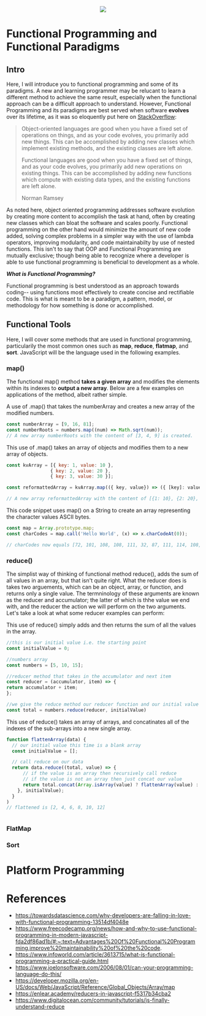 
<p align = "center"><img src="https://cloud.netlifyusercontent.com/assets/344dbf88-fdf9-42bb-adb4-46f01eedd629/004935cd-848e-4eb4-aefe-252ce0cfc041/fp-preview.png"></p>

# Functional Programming and Functional Paradigms

## Intro

Here, I will introduce you to functional programming and some of its paradigms. A new and learning programmer may be relucant to learn a different method to achieve the same result, especially when the functional approach can be a difficult approach to understand. However, Functional Programming and its paradigms are best served when software **evolves** over its lifetime, as it was so eloquently put here on [StackOverflow](https://stackoverflow.com/questions/2078978/functional-programming-vs-object-oriented-programming):

> Object-oriented languages are good when you have a fixed set of operations on things, and as your code evolves, you primarily add new things. This can be accomplished by adding new classes which implement existing methods, and the existing classes are left alone. 
> 
> Functional languages are good when you have a fixed set of things, and as your code evolves, you primarily add new operations on existing things. This can be accomplished by adding new functions which compute with existing data types, and the existing functions are left alone.
> 
> Norman Ramsey

As noted here, object oriented programming addresses software evolution by creating more content to accomplish the task at hand, often by creating new classes which can bloat the software and scales poorly. Functional programming on the other hand would minimize the amount of new code added, solving complex problems in a simpler way with the use of lambda operators, improving modularity, and code maintainabilty by use of nested functions. This isn't to say that OOP and Functional Programming are mutually exclusive; though being able to recognize where a developer is able to use functional programming is beneficial to development as a whole.

**_What is Functional Programming?_**
 
 Functional programming is best understood as an approach towards coding-- using functions most effectively to create concise and rectifiable code. This is what is meant to be a paradigm, a pattern, model, or methodology for how something is done or accomplished.
 
 ## Functional Tools
 
  Here, I will cover some methods that are used in functional programming, particularily the most common ones such as **map**, **reduce**, **flatmap**, and **sort**. JavaScript will be the language used in the following examples.
 
 ### map()
 
 The functional map() method **takes a given array** and modifies the elements within its indexes to **output a new array**. Below are a few examples on applications of the method, albeit rather simple.
 
 A use of .map() that takes the numberArray and creates a new array of the modified numbers.
 ```javascript
const numberArray = [9, 16, 81];
const numberRoots = numbers.map((num) => Math.sqrt(num));
// A new array numberRoots with the content of [3, 4, 9] is created.
 ```
  This use of .map() takes an array of objects and modifies them to a new array of objects.
 ```javascript
 const kvArray = [{ key: 1, value: 10 },
                 { key: 2, value: 20 },
                 { key: 3, value: 30 }];

const reformattedArray = kvArray.map(({ key, value}) => ({ [key]: value }));

// A new array reformattedArray with the content of [{1: 10}, {2: 20}, {3: 30}]
 ```
  This code snippet uses map() on a String to create an array representing the character values ASCII bytes.
 ```javascript
const map = Array.prototype.map;
const charCodes = map.call('Hello World', (x) => x.charCodeAt(0));

// charCodes now equals [72, 101, 108, 108, 111, 32, 87, 111, 114, 108, 100]
 ```
 
 ### reduce()
 
  The simplist way of thinking of functional method reduce(), adds the sum of all values in an array, but that isn't quite right. What the reducer does is takes two arguements, which can be an object, array, or function, and returns only a single value. The termninology of these arguments are known as the reducer and accumulator; the latter of which is thhe value we end with, and the reducer the action we will perform on the two arguments. Let's take a look at what some reducer examples can perform:
  
  This use of reduce() simply adds and then returns the sum of all the values in the array.
  ```javascript
  //this is our initial value i.e. the starting point
  const initialValue = 0;
  
  //numbers array
  const numbers = [5, 10, 15];
  
  //reducer method that takes in the accumulator and next item
  const reducer = (accumulator, item) => {
  return accumulator + item;
  };
  
  //we give the reduce method our reducer function and our initial value
  const total = numbers.reduce(reducer, initialValue)
  ```
  This use of reduce() takes an array of arrays, and concatinates all of the indexes of the sub-arrays into a new single array. 
  ```javascript
  function flattenArray(data) {
    // our initial value this time is a blank array
    const initialValue = [];

    // call reduce on our data
    return data.reduce((total, value) => {
        // if the value is an array then recursively call reduce
        // if the value is not an array then just concat our value
        return total.concat(Array.isArray(value) ? flattenArray(value) : value);
      }, initialValue);
    }
  )
  // flattened is [2, 4, 6, 8, 10, 12]
  ```
  ```javascript
  
  ```
  
 ### FlatMap
 
 ### Sort

# Platform Programming

# References

- https://towardsdatascience.com/why-developers-are-falling-in-love-with-functional-programming-13514df4048e
- https://www.freecodecamp.org/news/how-and-why-to-use-functional-programming-in-modern-javascript-fda2df86ad1b/#:~:text=Advantages%20Of%20Functional%20Programming,improve%20maintainability%20of%20the%20code.
- https://www.infoworld.com/article/3613715/what-is-functional-programming-a-practical-guide.html
- https://www.joelonsoftware.com/2006/08/01/can-your-programming-language-do-this/
- https://developer.mozilla.org/en-US/docs/Web/JavaScript/Reference/Global_Objects/Array/map
- https://enlear.academy/reducers-in-javascript-f5317b34cba2
- https://www.digitalocean.com/community/tutorials/js-finally-understand-reduce
